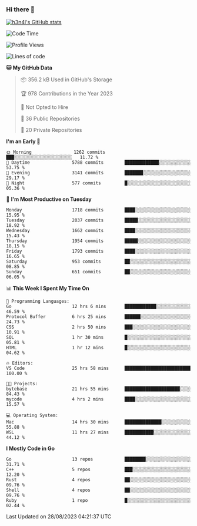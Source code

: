 ### Hi there 👋

[![h3n4l's GitHub stats](https://github-readme-stats.vercel.app/api?username=h3n4l&count_private=true&show_icons=true&theme=radical)](https://github.com/h3n4l/github-readme-stats)

<!--START_SECTION:waka-->
![Code Time](http://img.shields.io/badge/Code%20Time-1%2C533%20hrs%2053%20mins-blue)

![Profile Views](http://img.shields.io/badge/Profile%20Views-1-blue)

![Lines of code](https://img.shields.io/badge/From%20Hello%20World%20I%27ve%20Written-3.0%20million%20lines%20of%20code-blue)

**🐱 My GitHub Data** 

> 📦 356.2 kB Used in GitHub's Storage 
 > 
> 🏆 978 Contributions in the Year 2023
 > 
> 🚫 Not Opted to Hire
 > 
> 📜 36 Public Repositories 
 > 
> 🔑 20 Private Repositories 
 > 
**I'm an Early 🐤** 

```text
🌞 Morning                1262 commits        ███░░░░░░░░░░░░░░░░░░░░░░   11.72 % 
🌆 Daytime                5788 commits        █████████████░░░░░░░░░░░░   53.75 % 
🌃 Evening                3141 commits        ███████░░░░░░░░░░░░░░░░░░   29.17 % 
🌙 Night                  577 commits         █░░░░░░░░░░░░░░░░░░░░░░░░   05.36 % 
```
📅 **I'm Most Productive on Tuesday** 

```text
Monday                   1718 commits        ████░░░░░░░░░░░░░░░░░░░░░   15.95 % 
Tuesday                  2037 commits        █████░░░░░░░░░░░░░░░░░░░░   18.92 % 
Wednesday                1662 commits        ████░░░░░░░░░░░░░░░░░░░░░   15.43 % 
Thursday                 1954 commits        █████░░░░░░░░░░░░░░░░░░░░   18.15 % 
Friday                   1793 commits        ████░░░░░░░░░░░░░░░░░░░░░   16.65 % 
Saturday                 953 commits         ██░░░░░░░░░░░░░░░░░░░░░░░   08.85 % 
Sunday                   651 commits         ██░░░░░░░░░░░░░░░░░░░░░░░   06.05 % 
```


📊 **This Week I Spent My Time On** 

```text
💬 Programming Languages: 
Go                       12 hrs 6 mins       ████████████░░░░░░░░░░░░░   46.59 % 
Protocol Buffer          6 hrs 25 mins       ██████░░░░░░░░░░░░░░░░░░░   24.73 % 
CSS                      2 hrs 50 mins       ███░░░░░░░░░░░░░░░░░░░░░░   10.91 % 
SQL                      1 hr 30 mins        █░░░░░░░░░░░░░░░░░░░░░░░░   05.81 % 
HTML                     1 hr 12 mins        █░░░░░░░░░░░░░░░░░░░░░░░░   04.62 % 

🔥 Editors: 
VS Code                  25 hrs 58 mins      █████████████████████████   100.00 % 

🐱‍💻 Projects: 
bytebase                 21 hrs 55 mins      █████████████████████░░░░   84.43 % 
mycode                   4 hrs 2 mins        ████░░░░░░░░░░░░░░░░░░░░░   15.57 % 

💻 Operating System: 
Mac                      14 hrs 30 mins      ██████████████░░░░░░░░░░░   55.88 % 
WSL                      11 hrs 27 mins      ███████████░░░░░░░░░░░░░░   44.12 % 
```

**I Mostly Code in Go** 

```text
Go                       13 repos            ████████░░░░░░░░░░░░░░░░░   31.71 % 
C++                      5 repos             ███░░░░░░░░░░░░░░░░░░░░░░   12.20 % 
Rust                     4 repos             ██░░░░░░░░░░░░░░░░░░░░░░░   09.76 % 
Shell                    4 repos             ██░░░░░░░░░░░░░░░░░░░░░░░   09.76 % 
Ruby                     1 repo              █░░░░░░░░░░░░░░░░░░░░░░░░   02.44 % 
```




 Last Updated on 28/08/2023 04:21:37 UTC
<!--END_SECTION:waka-->

